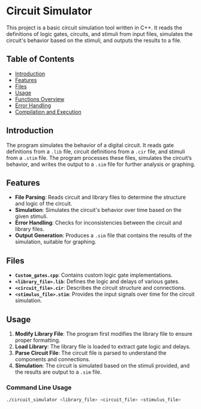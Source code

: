 # Circuit Simulator

This project is a basic circuit simulation tool written in C++. It reads the definitions of logic gates, circuits, and stimuli from input files, simulates the circuit's behavior based on the stimuli, and outputs the results to a file.

## Table of Contents
- [Introduction](#introduction)
- [Features](#features)
- [Files](#files)
- [Usage](#usage)
- [Functions Overview](#functions-overview)
- [Error Handling](#error-handling)
- [Compilation and Execution](#compilation-and-execution)

## Introduction

The program simulates the behavior of a digital circuit. It reads gate definitions from a `.lib` file, circuit definitions from a `.cir` file, and stimuli from a `.stim` file. The program processes these files, simulates the circuit’s behavior, and writes the output to a `.sim` file for further analysis or graphing.

## Features

- **File Parsing**: Reads circuit and library files to determine the structure and logic of the circuit.
- **Simulation**: Simulates the circuit's behavior over time based on the given stimuli.
- **Error Handling**: Checks for inconsistencies between the circuit and library files.
- **Output Generation**: Produces a `.sim` file that contains the results of the simulation, suitable for graphing.

## Files

- **`Custom_gates.cpp`**: Contains custom logic gate implementations.
- **`<library_file>.lib`**: Defines the logic and delays of various gates.
- **`<circuit_file>.cir`**: Describes the circuit structure and connections.
- **`<stimulus_file>.stim`**: Provides the input signals over time for the circuit simulation.

## Usage

1. **Modify Library File**: The program first modifies the library file to ensure proper formatting.
2. **Load Library**: The library file is loaded to extract gate logic and delays.
3. **Parse Circuit File**: The circuit file is parsed to understand the components and connections.
4. **Simulation**: The circuit is simulated based on the stimuli provided, and the results are output to a `.sim` file.

### Command Line Usage

```bash
./circuit_simulator <library_file> <circuit_file> <stimulus_file>
